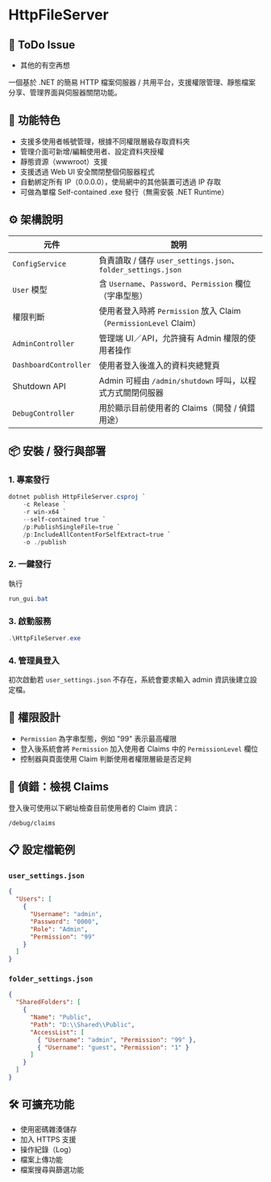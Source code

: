 ﻿# HttpFileServer

## 🧩 ToDo Issue
- 其他的有空再想

一個基於 .NET 的簡易 HTTP 檔案伺服器 / 共用平台，支援權限管理、靜態檔案分享、管理界面與伺服器關閉功能。

## 🧩 功能特色

- 支援多使用者帳號管理，根據不同權限層級存取資料夾
- 管理介面可新增/編輯使用者、設定資料夾授權
- 靜態資源（wwwroot）支援
- 支援透過 Web UI 安全關閉整個伺服器程式
- 自動綁定所有 IP（0.0.0.0），使局網中的其他裝置可透過 IP 存取
- 可做為單檔 Self-contained .exe 發行（無需安裝 .NET Runtime）

## ⚙ 架構說明

| 元件 | 說明 |
|---|---|
| `ConfigService` | 負責讀取 / 儲存 `user_settings.json`、`folder_settings.json` |
| `User` 模型 | 含 `Username`、`Password`、`Permission` 欄位（字串型態） |
| 權限判斷 | 使用者登入時將 `Permission` 放入 Claim（`PermissionLevel` Claim） |
| `AdminController` | 管理端 UI／API，允許擁有 Admin 權限的使用者操作 |
| `DashboardController` | 使用者登入後進入的資料夾總覽頁 |
| Shutdown API | Admin 可經由 `/admin/shutdown` 呼叫，以程式方式關閉伺服器 |
| `DebugController` | 用於顯示目前使用者的 Claims（開發 / 偵錯用途） |

## 📦 安裝 / 發行與部署

### 1. 專案發行

```powershell
dotnet publish HttpFileServer.csproj `
    -c Release `
    -r win-x64 `
    --self-contained true `
    /p:PublishSingleFile=true `
    /p:IncludeAllContentForSelfExtract=true `
    -o ./publish
```

### 2. 一鍵發行

執行 
```powershell
run_gui.bat
```

### 3. 啟動服務

```powershell
.\HttpFileServer.exe
```

### 4. 管理員登入

初次啟動若 `user_settings.json` 不存在，系統會要求輸入 admin 資訊後建立設定檔。

## 🔐 權限設計

- `Permission` 為字串型態，例如 "99" 表示最高權限
- 登入後系統會將 `Permission` 加入使用者 Claims 中的 `PermissionLevel` 欄位
- 控制器與頁面使用 Claim 判斷使用者權限層級是否足夠

## 🧪 偵錯：檢視 Claims

登入後可使用以下網址檢查目前使用者的 Claim 資訊：

```
/debug/claims
```

## 📋 設定檔範例

### `user_settings.json`
```json
{
  "Users": [
    {
      "Username": "admin",
      "Password": "0000",
      "Role": "Admin",
      "Permission": "99"
    }
  ]
}
```

### `folder_settings.json`
```json
{
  "SharedFolders": [
    {
      "Name": "Public",
      "Path": "D:\\Shared\\Public",
      "AccessList": [
        { "Username": "admin", "Permission": "99" },
        { "Username": "guest", "Permission": "1" }
      ]
    }
  ]
}
```

## 🛠 可擴充功能

- 使用密碼雜湊儲存
- 加入 HTTPS 支援
- 操作紀錄（Log）
- 檔案上傳功能
- 檔案搜尋與篩選功能

